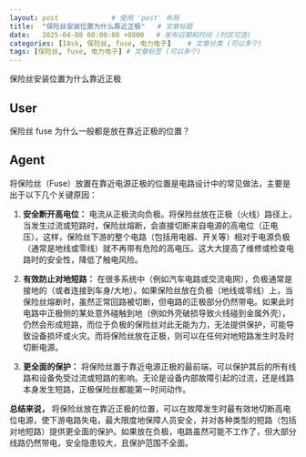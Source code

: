 ```yaml
---
layout: post             # 使用 'post' 布局
title:  "保险丝安装位置为什么靠近正极"   # 文章标题
date:   2025-04-08 00:00:00 +0800   # 发布日期和时间 (时区可选)
categories: [IAsk, 保险丝, fuse, 电力电子]    # 文章分类 (可以多个)
tags: [保险丝, fuse, 电力电子] # 文章标签 (可以多个)
---
```


保险丝安装位置为什么靠近正极

## User

保险丝 fuse 为什么一般都是放在靠近正极的位置？

## Agent

将保险丝（Fuse）放置在靠近电源正极的位置是电路设计中的常见做法，主要是出于以下几个关键原因：

1.  **安全断开高电位：** 电流从正极流向负极。将保险丝放在正极（火线）路径上，当发生过流或短路时，保险丝熔断，会直接切断来自电源的高电位（正电压）。这样，保险丝下游的整个电路（包括用电器、开关等）相对于电源负极（通常是地线或零线）就不再带有危险的高电压。这大大提高了维修或检查电路时的安全性，降低了触电风险。

2.  **有效防止对地短路：** 在很多系统中（例如汽车电路或交流电网），负极通常是接地的（或者连接到车身/大地）。如果保险丝放在负极（地线或零线）上，当保险丝熔断时，虽然正常回路被切断，但电路的正极部分仍然带电。如果此时电路中正极侧的某处意外碰触到地（例如外壳破损导致火线碰到金属外壳），仍然会形成短路，而位于负极的保险丝对此无能为力，无法提供保护，可能导致设备损坏或火灾。而将保险丝放在正极，则可以在任何对地短路发生时及时切断电源。

3.  **更全面的保护：** 将保险丝置于靠近电源正极的最前端，可以保护其后的所有线路和设备免受过流或短路的影响。无论是设备内部故障引起的过流，还是线路本身发生短路，正极保险丝都能第一时间动作。

**总结来说，** 将保险丝放在靠近正极的位置，可以在故障发生时最有效地切断高电位电源，使下游电路失电，最大限度地保障人员安全，并对各种类型的短路（包括对地短路）提供更全面的保护。如果放在负极，电路虽然可能不工作了，但大部分线路仍然带电，安全隐患较大，且保护范围不全面。